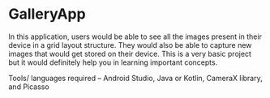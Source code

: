 # GalleryApp

In this application, users would be able to see all
the images present in their device in a grid layout
structure.
They would also be able to capture new images
that would get stored on their device. This is a very
basic project but it would definitely help you in
learning important concepts.

Tools/ languages required – Android Studio, Java
or Kotlin, CameraX library, and Picasso
